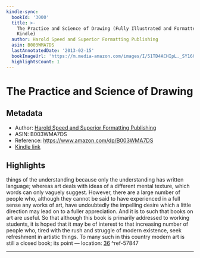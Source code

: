 ```yaml
---
kindle-sync:
  bookId: '3000'
  title: >-
    The Practice and Science of Drawing (Fully Illustrated and Formatted for
    Kindle)
  author: Harold Speed and Superior Formatting Publishing
  asin: B003WMA7DS
  lastAnnotatedDate: '2013-02-15'
  bookImageUrl: 'https://m.media-amazon.com/images/I/51TD4ACHIpL._SY160.jpg'
  highlightsCount: 1
---
```

# The Practice and Science of Drawing
## Metadata
* Author: [Harold Speed and Superior Formatting Publishing](https://www.amazon.comundefined)
* ASIN: B003WMA7DS
* Reference: https://www.amazon.com/dp/B003WMA7DS
* [Kindle link](kindle://book?action=open&asin=B003WMA7DS)

## Highlights
things of the understanding because only the understanding has written language; whereas art deals with ideas of a different mental texture, which words can only vaguely suggest. However, there are a large number of people who, although they cannot be said to have experienced in a full sense any works of art, have undoubtedly the impelling desire which a little direction may lead on to a fuller appreciation. And it is to such that books on art are useful. So that although this book is primarily addressed to working students, it is hoped that it may be of interest to that increasing number of people who, tired with the rush and struggle of modern existence, seek refreshment in artistic things. To many such in this country modern art is still a closed book; its point — location: [36](kindle://book?action=open&asin=B003WMA7DS&location=36) ^ref-57847

---

